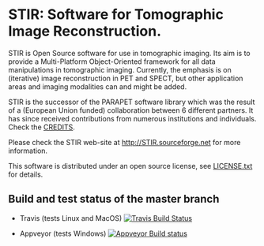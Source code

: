 # STIR: Software for Tomographic Image Reconstruction.

STIR is Open Source software for use in tomographic imaging. Its aim is to
provide a Multi-Platform Object-Oriented framework for all data
manipulations in tomographic imaging. Currently, the emphasis is on
(iterative) image reconstruction in PET and SPECT, but other application
areas and imaging modalities can and might be added.

STIR is the successor of the PARAPET software library which was the result
of a (European Union funded) collaboration between 6 different partners. It 
has since received contributions from numerous institutions and individuals.
Check the [CREDITS](documentation/credits.htm).

Please check the STIR web-site at http://STIR.sourceforge.net for more
information.

This software is distributed under an open source license, see [LICENSE.txt](LICENSE.txt)
for details.

## Build and test status of the master branch
- Travis (tests Linux and MacOS)
[![Travis Build Status](https://travis-ci.org/UCL/STIR.svg?branch=master)](https://travis-ci.org/UCL/STIR)

- Appveyor (tests Windows)
[![Appveyor Build status](https://ci.appveyor.com/api/projects/status/ga9xd1vsy0ik1soq/branch/master?svg=true)](https://ci.appveyor.com/project/KrisThielemans/stir/branch/master)

